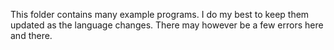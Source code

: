 This folder contains many example programs. I do my best to keep them updated as the language changes. There may however be a few errors here and there. 